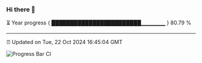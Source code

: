 ### Hi there 👋

⏳ Year progress { ████████████████████████▁▁▁▁▁▁ } 80.79 %

---

⏰ Updated on Tue, 22 Oct 2024 16:45:04 GMT

![Progress Bar CI](https://github.com/IshwaranRudhara/GIT-ACTION/workflows/Progress%20Bar%20CI/badge.svg)
